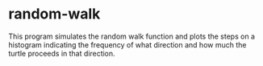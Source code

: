 # random-walk
This program simulates the random walk function and plots the steps on a histogram indicating the frequency of what direction and how much the turtle proceeds in that direction. 
